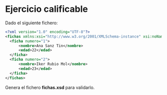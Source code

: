 
<div align="justify">

# Ejercicio calificable

  Dado el siguiente fichero:

  ```xml
  <?xml version="1.0" encoding="UTF-8"?>
<fichas xmlns:xsi="http://www.w3.org/2001/XMLSchema-instance" xsi:noNamespaceSchemaLocation="fichas.xsd">
    <ficha numero="1">
        <nombre>Ana Sanz Tin</nombre>
        <edad>22</edad>
    </ficha>
    <ficha numero="2">
        <nombre>Iker Rubio Mol</nombre>
        <edad>23</edad>
    </ficha>
</fichas>
  ```
  Genera el fichero __fichas.xsd__ para validarlo.
